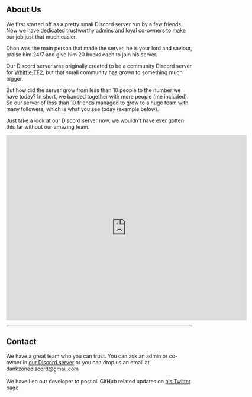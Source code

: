 ## About Us

We first started off as a pretty small Discord server run by a few friends. Now we have dedicated trustworthy admins and loyal co-owners to make our job just that much easier.

Dhon was the main person that made the server, he is your lord and saviour, praise him 24/7 and give him 20 bucks each to join his server.

Our Discord server was originally created to be a community Discord server for <a href="https://www.youtube.com/channel/UCLbN3R9EzPi8GPoH2S6JBBg">Whiffle TF2</a>, but that small community has grown to something much bigger.

But how did the server grow from less than 10 people to the number we have today? In short, we banded together with more people (me included). So our server of less than 10 friends managed to grow to a huge team with many followers, which is what you see today (example below).

Just take a look at our Discord server now, we wouldn't have ever gotten this far without our amazing team.
<iframe src="https://discordapp.com/widget?id=344369585950294016&theme=dark" width="650" height="500" allowtransparency="true" frameborder="0"></iframe>

___

## Contact

We have a great team who you can trust. You can ask an admin or co-owner in [our Discord server](https://discordapp.com/invite/gwamp7n) or you can drop us an email at [dankzonediscord@gmail.com](mailto:dankzonediscord@gmail.com)<br/>
<br/>
We have Leo our developer to post all GitHub related updates on [his Twitter page](https://twitter.com/Leodoesthings04)
